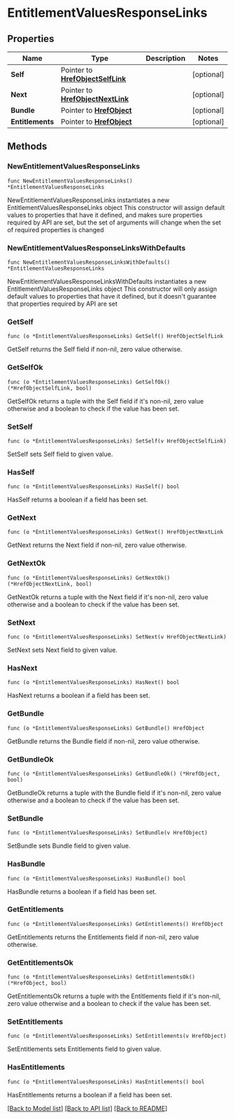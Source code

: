# EntitlementValuesResponseLinks

## Properties

Name | Type | Description | Notes
------------ | ------------- | ------------- | -------------
**Self** | Pointer to [**HrefObjectSelfLink**](HrefObjectSelfLink.md) |  | [optional] 
**Next** | Pointer to [**HrefObjectNextLink**](HrefObjectNextLink.md) |  | [optional] 
**Bundle** | Pointer to [**HrefObject**](HrefObject.md) |  | [optional] 
**Entitlements** | Pointer to [**HrefObject**](HrefObject.md) |  | [optional] 

## Methods

### NewEntitlementValuesResponseLinks

`func NewEntitlementValuesResponseLinks() *EntitlementValuesResponseLinks`

NewEntitlementValuesResponseLinks instantiates a new EntitlementValuesResponseLinks object
This constructor will assign default values to properties that have it defined,
and makes sure properties required by API are set, but the set of arguments
will change when the set of required properties is changed

### NewEntitlementValuesResponseLinksWithDefaults

`func NewEntitlementValuesResponseLinksWithDefaults() *EntitlementValuesResponseLinks`

NewEntitlementValuesResponseLinksWithDefaults instantiates a new EntitlementValuesResponseLinks object
This constructor will only assign default values to properties that have it defined,
but it doesn't guarantee that properties required by API are set

### GetSelf

`func (o *EntitlementValuesResponseLinks) GetSelf() HrefObjectSelfLink`

GetSelf returns the Self field if non-nil, zero value otherwise.

### GetSelfOk

`func (o *EntitlementValuesResponseLinks) GetSelfOk() (*HrefObjectSelfLink, bool)`

GetSelfOk returns a tuple with the Self field if it's non-nil, zero value otherwise
and a boolean to check if the value has been set.

### SetSelf

`func (o *EntitlementValuesResponseLinks) SetSelf(v HrefObjectSelfLink)`

SetSelf sets Self field to given value.

### HasSelf

`func (o *EntitlementValuesResponseLinks) HasSelf() bool`

HasSelf returns a boolean if a field has been set.

### GetNext

`func (o *EntitlementValuesResponseLinks) GetNext() HrefObjectNextLink`

GetNext returns the Next field if non-nil, zero value otherwise.

### GetNextOk

`func (o *EntitlementValuesResponseLinks) GetNextOk() (*HrefObjectNextLink, bool)`

GetNextOk returns a tuple with the Next field if it's non-nil, zero value otherwise
and a boolean to check if the value has been set.

### SetNext

`func (o *EntitlementValuesResponseLinks) SetNext(v HrefObjectNextLink)`

SetNext sets Next field to given value.

### HasNext

`func (o *EntitlementValuesResponseLinks) HasNext() bool`

HasNext returns a boolean if a field has been set.

### GetBundle

`func (o *EntitlementValuesResponseLinks) GetBundle() HrefObject`

GetBundle returns the Bundle field if non-nil, zero value otherwise.

### GetBundleOk

`func (o *EntitlementValuesResponseLinks) GetBundleOk() (*HrefObject, bool)`

GetBundleOk returns a tuple with the Bundle field if it's non-nil, zero value otherwise
and a boolean to check if the value has been set.

### SetBundle

`func (o *EntitlementValuesResponseLinks) SetBundle(v HrefObject)`

SetBundle sets Bundle field to given value.

### HasBundle

`func (o *EntitlementValuesResponseLinks) HasBundle() bool`

HasBundle returns a boolean if a field has been set.

### GetEntitlements

`func (o *EntitlementValuesResponseLinks) GetEntitlements() HrefObject`

GetEntitlements returns the Entitlements field if non-nil, zero value otherwise.

### GetEntitlementsOk

`func (o *EntitlementValuesResponseLinks) GetEntitlementsOk() (*HrefObject, bool)`

GetEntitlementsOk returns a tuple with the Entitlements field if it's non-nil, zero value otherwise
and a boolean to check if the value has been set.

### SetEntitlements

`func (o *EntitlementValuesResponseLinks) SetEntitlements(v HrefObject)`

SetEntitlements sets Entitlements field to given value.

### HasEntitlements

`func (o *EntitlementValuesResponseLinks) HasEntitlements() bool`

HasEntitlements returns a boolean if a field has been set.


[[Back to Model list]](../README.md#documentation-for-models) [[Back to API list]](../README.md#documentation-for-api-endpoints) [[Back to README]](../README.md)


